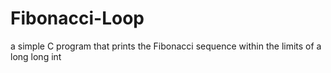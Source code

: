 # Fibonacci-Loop
a simple C program that prints the Fibonacci sequence within the limits of a long long int
